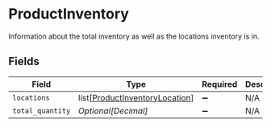 # ProductInventory

Information about the total inventory as well as the locations inventory is in.


## Fields

| Field                                                                             | Type                                                                              | Required                                                                          | Description                                                                       |
| --------------------------------------------------------------------------------- | --------------------------------------------------------------------------------- | --------------------------------------------------------------------------------- | --------------------------------------------------------------------------------- |
| `locations`                                                                       | list[[ProductInventoryLocation](../../models/shared/productinventorylocation.md)] | :heavy_minus_sign:                                                                | N/A                                                                               |
| `total_quantity`                                                                  | *Optional[Decimal]*                                                               | :heavy_minus_sign:                                                                | N/A                                                                               |